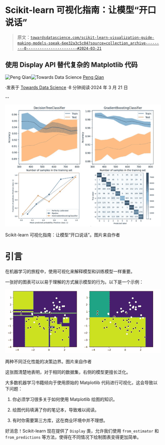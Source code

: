 # Scikit-learn 可视化指南：让模型“开口说话”

> 原文：[`towardsdatascience.com/scikit-learn-visualization-guide-making-models-speak-6ee32a3c5c04?source=collection_archive---------0-----------------------#2024-03-21`](https://towardsdatascience.com/scikit-learn-visualization-guide-making-models-speak-6ee32a3c5c04?source=collection_archive---------0-----------------------#2024-03-21)

## 使用 Display API 替代复杂的 Matplotlib 代码

[](https://qtalen.medium.com/?source=post_page---byline--6ee32a3c5c04--------------------------------)![Peng Qian](https://qtalen.medium.com/?source=post_page---byline--6ee32a3c5c04--------------------------------)[](https://towardsdatascience.com/?source=post_page---byline--6ee32a3c5c04--------------------------------)![Towards Data Science](https://towardsdatascience.com/?source=post_page---byline--6ee32a3c5c04--------------------------------) [Peng Qian](https://qtalen.medium.com/?source=post_page---byline--6ee32a3c5c04--------------------------------)

·发表于 [Towards Data Science](https://towardsdatascience.com/?source=post_page---byline--6ee32a3c5c04--------------------------------) ·8 分钟阅读·2024 年 3 月 21 日

--

![](img/09ab1b6b53fb41085d191387c929d06e.png)

Scikit-learn 可视化指南：让模型“开口说话”。图片来自作者

# 引言

在机器学习的旅程中，使用可视化来解释模型和训练模型一样重要。

一张好的图表可以以易于理解的方式展示模型的行为。以下是一个示例：

![](img/cfbe8020958e2769aa34692b11c18c93.png)

两种不同泛化性能的决策边界。图片来自作者

这张图清楚地表明，对于相同的数据集，右侧的模型更擅长泛化。

大多数机器学习书籍倾向于使用原始的 Matplotlib 代码进行可视化，这会导致以下问题：

1.  你必须学习很多关于如何使用 Matplotlib 绘图的知识。

1.  绘图代码填满了你的笔记本，导致难以阅读。

1.  有时你需要第三方库，这在商业环境中并不理想。

好消息！Scikit-learn 现在提供了 `Display` 类，允许我们使用 `from_estimator` 和 `from_predictions` 等方法，使得在不同情况下绘制图表变得更加简单。
